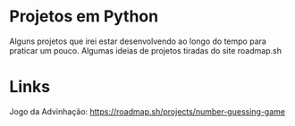 # Projetos em Python
Alguns projetos que irei estar desenvolvendo ao longo do tempo para praticar um pouco. Algumas ideias de projetos tiradas do site roadmap.sh

# Links 

Jogo da Advinhação: https://roadmap.sh/projects/number-guessing-game
